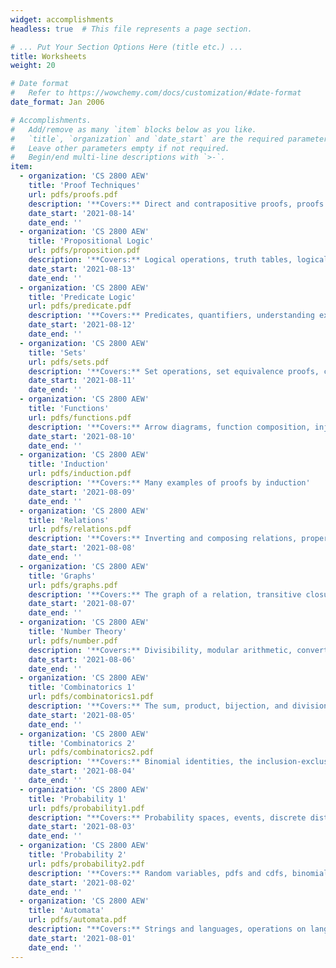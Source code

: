 ```yaml
---
widget: accomplishments
headless: true  # This file represents a page section.

# ... Put Your Section Options Here (title etc.) ...
title: Worksheets
weight: 20

# Date format
#   Refer to https://wowchemy.com/docs/customization/#date-format
date_format: Jan 2006

# Accomplishments.
#   Add/remove as many `item` blocks below as you like.
#   `title`, `organization` and `date_start` are the required parameters.
#   Leave other parameters empty if not required.
#   Begin/end multi-line descriptions with `>-`.
item:
  - organization: 'CS 2800 AEW'
    title: 'Proof Techniques'
    url: pdfs/proofs.pdf
    description: '**Covers:** Direct and contrapositive proofs, proofs by contradiction, counterexamples, case analysis'
    date_start: '2021-08-14'
    date_end: ''
  - organization: 'CS 2800 AEW'
    title: 'Propositional Logic'
    url: pdfs/proposition.pdf
    description: '**Covers:** Logical operations, truth tables, logical equivalence, translating sentences into logic'
    date_start: '2021-08-13'
    date_end: ''
  - organization: 'CS 2800 AEW'
    title: 'Predicate Logic'
    url: pdfs/predicate.pdf
    description: '**Covers:** Predicates, quantifiers, understanding expressions with multiple quantifiers'
    date_start: '2021-08-12'
    date_end: ''
  - organization: 'CS 2800 AEW'
    title: 'Sets'
    url: pdfs/sets.pdf
    description: '**Covers:** Set operations, set equivalence proofs, cardinality, power sets, set builder notation'
    date_start: '2021-08-11'
    date_end: ''
  - organization: 'CS 2800 AEW'
    title: 'Functions'
    url: pdfs/functions.pdf
    description: '**Covers:** Arrow diagrams, function composition, injection, surjection, invertibility, cardinality'
    date_start: '2021-08-10'
    date_end: ''
  - organization: 'CS 2800 AEW'
    title: 'Induction'
    url: pdfs/induction.pdf
    description: '**Covers:** Many examples of proofs by induction'
    date_start: '2021-08-09'
    date_end: ''
  - organization: 'CS 2800 AEW'
    title: 'Relations'
    url: pdfs/relations.pdf
    description: '**Covers:** Inverting and composing relations, properties of relations, partial orders, equivalence relations'
    date_start: '2021-08-08'
    date_end: ''
  - organization: 'CS 2800 AEW'
    title: 'Graphs'
    url: pdfs/graphs.pdf
    description: '**Covers:** The graph of a relation, transitive closure, degree, walks, paths, and cycles'
    date_start: '2021-08-07'
    date_end: ''
  - organization: 'CS 2800 AEW'
    title: 'Number Theory'
    url: pdfs/number.pdf
    description: '**Covers:** Divisibility, modular arithmetic, converting between bases, Euclidean algorithm, fast exponentiation, the RSA cryptosystem'
    date_start: '2021-08-06'
    date_end: ''
  - organization: 'CS 2800 AEW'
    title: 'Combinatorics 1'
    url: pdfs/combinatorics1.pdf
    description: '**Covers:** The sum, product, bijection, and division rules, permutations, combinations'
    date_start: '2021-08-05'
    date_end: ''
  - organization: 'CS 2800 AEW'
    title: 'Combinatorics 2'
    url: pdfs/combinatorics2.pdf
    description: '**Covers:** Binomial identities, the inclusion-exclusion theorem, counting arrangements, the pigeonhole principle'
    date_start: '2021-08-04'
    date_end: ''
  - organization: 'CS 2800 AEW'
    title: 'Probability 1'
    url: pdfs/probability1.pdf
    description: "**Covers:** Probability spaces, events, discrete distributions, conditional probability, independence, Bayes' theorem"
    date_start: '2021-08-03'
    date_end: ''
  - organization: 'CS 2800 AEW'
    title: 'Probability 2'
    url: pdfs/probability2.pdf
    description: '**Covers:** Random variables, pdfs and cdfs, binomial distribution, expectation, variance, Markov and Chebyshev inequalities'
    date_start: '2021-08-02'
    date_end: ''
  - organization: 'CS 2800 AEW'
    title: 'Automata'
    url: pdfs/automata.pdf
    description: "**Covers:** Strings and languages, operations on languages, DFAs, the pumping lemma, NFAs, regular expressions, Kleene's theorem"
    date_start: '2021-08-01'
    date_end: ''
---
```

